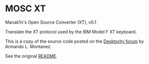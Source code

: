# MOSC XT
Manak1n's Open Source Converter (XT), v0.1

Translate the XT protocol used by the IBM Model F XT keyboard.

This is a copy of the source code posted on the [Desktority forum](https://deskthority.net/workshop-f7/xt-to-usb-project-t12597.html) by Armando L. Montanez.

See the original [README](https://github.com/msz/mosc-xt/blob/master/README).
